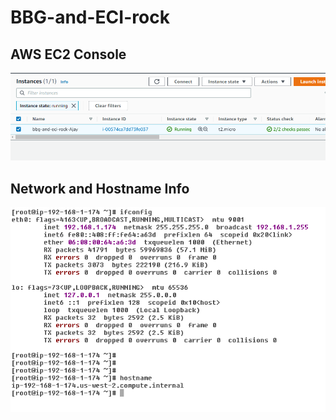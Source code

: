# BBG-and-ECI-rock

## AWS EC2 Console
![](https://github.com/ajayrudresh/bbg-and-eci-rock/raw/main/artifacts/bbg-ec2.PNG)

## Network and Hostname Info
![](https://github.com/ajayrudresh/bbg-and-eci-rock/raw/main/artifacts/instance_Network.PNG)


